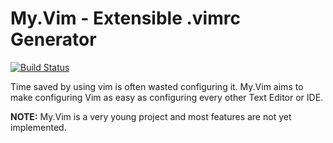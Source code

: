 # My.Vim - Extensible .vimrc Generator

[![Build Status](https://travis-ci.org/MatanRubin/my.vim.svg?branch=master)](https://travis-ci.org/MatanRubin/my.vim)

Time saved by using vim is often wasted configuring it.
My.Vim aims to make configuring Vim as easy as configuring every other Text
Editor or IDE.

**NOTE:** My.Vim is a very young project and most features are not yet
implemented.
